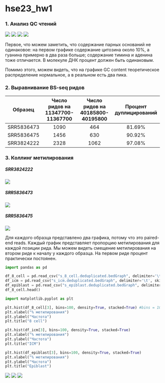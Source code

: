 # hse23_hw1

### 1. Анализ QC чтений

![](https://github.com/KirillMatirko/hse23_hw1/blob/main/pics/per_base_seq_content.png)
![](https://github.com/KirillMatirko/hse23_hw1/blob/main/pics/per_base_seq_content2.png)
![](https://github.com/KirillMatirko/hse23_hw1/blob/main/pics/per_seq_gc_content.png)
![](https://github.com/KirillMatirko/hse23_hw1/blob/main/pics/per_seq_gc_content2.png)

Первое, что можем заметить, что содержание парных оснований не одинаковое: на первом графике содержание цитозина около 10%, а гуанина примерно в два раза больше; содержание тимина и аденина тоже отличается. В молекуле ДНК процент должен быть одинаковым.

Помимо этого, можем видеть, что на графике GC content теоретическое распределение нормальное, а в реальном есть два пика.

### 2. Выравнивание BS-seq ридов

| Образец | Число ридов на 11347700-11367700 | Число ридов на 40185800-40195800 | Процент дуплицирований |
|:----------:|:----:|:---:|:------:|
| SRR5836473 | 1090 | 464 | 81.69% |
| SRR5836475 | 1456 | 630 | 90.92% |
| SRR3824222 | 2328 | 1062 | 97.08% |


### 3. Коллинг метилирования

##### SRR3824222

![](https://github.com/KirillMatirko/hse23_hw1/blob/main/pics/SRR3824222_mbiasplot.png)

##### SRR5836473

![](https://github.com/KirillMatirko/hse23_hw1/blob/main/pics/SRR5836473_mbiasplot.png)

##### SRR5836475
![](https://github.com/KirillMatirko/hse23_hw1/blob/main/pics/SRR5836475_mbiasplot.png)

Для каждого образца представлено два графика, потому что это paired-end reads. Каждый график представляет пропорцию метилирования для каждой позиции рида. Мы можем видеть смещение метилирования на втором риде к началу у каждого образца. На первом риде процент практически постоянен.

```python
import pandas as pd

df_8_cell = pd.read_csv("s_8_cell.deduplicated.bedGraph", delimiter='\t', skiprows=1, header=None)
df_icm = pd.read_csv("s_icm.deduplicated.bedGraph", delimiter='\t', skiprows=1, header=None)
df_epiblast = pd.read_csv("s_epiblast.deduplicated.bedGraph", delimiter='\t', skiprows=1, header=None)
df_8_cell.head()

import matplotlib.pyplot as plt

plt.hist(df_8_cell[3], bins=100, density=True, stacked=True) #bins = 100(=максимальному проценту), чтобы высота столбика отображала вероятность
plt.xlabel("% метилирования")
plt.ylabel("Частота")
plt.title("8 cell")

plt.hist(df_icm[3], bins=100, density=True, stacked=True)
plt.xlabel("% метилирования")
plt.ylabel("Частота")
plt.title("ICM")

plt.hist(df_epiblast[3], bins=100, density=True, stacked=True)
plt.xlabel("% метилирования")
plt.ylabel("Частота")
plt.title("Epiblast")
```

![](https://github.com/KirillMatirko/hse23_hw1/blob/main/pics/8cell.png)
![](https://github.com/KirillMatirko/hse23_hw1/blob/main/pics/icm.png)
![](https://github.com/KirillMatirko/hse23_hw1/blob/main/pics/epiblast.png)
